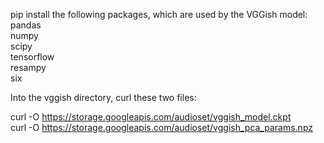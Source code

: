 pip install the following packages, which are used by the VGGish model:   
pandas  
numpy  
scipy  
tensorflow  
resampy  
six  


Into the vggish directory, curl these two files:

curl -O https://storage.googleapis.com/audioset/vggish_model.ckpt  
curl -O https://storage.googleapis.com/audioset/vggish_pca_params.npz  

